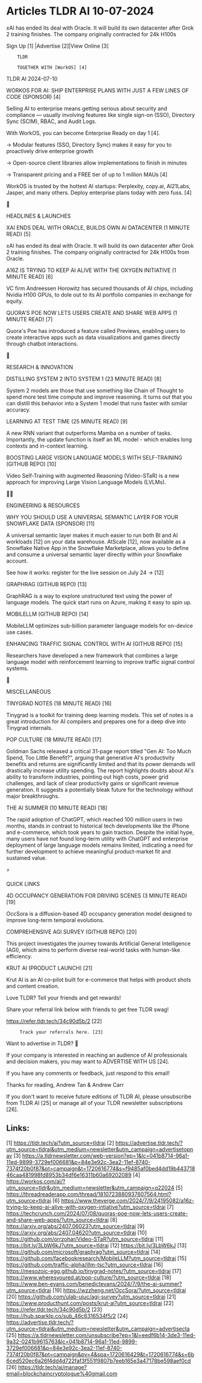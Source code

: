 # Articles TLDR AI 10-07-2024

xAI has ended its deal with Oracle. It will build its own datacenter
after Grok 2 training finishes. The company originally contracted for
24k H100s  

 Sign Up [1] |Advertise [2]|View Online [3] 

		TLDR 

		TOGETHER WITH [WorkOS] [4]

TLDR AI 2024-07-10

 WORKOS FOR AI: SHIP ENTERPRISE PLANS WITH JUST A FEW LINES OF CODE
(SPONSOR) [4] 

 Selling AI to enterprise means getting serious about security and
compliance — usually involving features like single sign-on (SSO),
Directory Sync (SCIM), RBAC, and Audit Logs.

With WorkOS, you can become Enterprise Ready on day 1 [4].

→ Modular features (SSO, Directory Sync) makes it easy for you to
proactively drive enterprise growth

→ Open-source client libraries allow implementations to finish in
minutes

→ Transparent pricing and a FREE tier of up to 1 million MAUs [4]

WorkOS is trusted by the hottest AI startups: Perplexity, copy.ai,
AI21Labs, Jasper, and many others. Deploy enterprise plans today with
zero fuss. [4]

🚀 

HEADLINES & LAUNCHES

 XAI ENDS DEAL WITH ORACLE, BUILDS OWN AI DATACENTER (1 MINUTE READ)
[5] 

 xAI has ended its deal with Oracle. It will build its own datacenter
after Grok 2 training finishes. The company originally contracted for
24k H100s from Oracle. 

 A16Z IS TRYING TO KEEP AI ALIVE WITH THE OXYGEN INITIATIVE (1 MINUTE
READ) [6] 

 VC firm Andreessen Horowitz has secured thousands of AI chips,
including Nvidia H100 GPUs, to dole out to its AI portfolio companies
in exchange for equity. 

 QUORA'S POE NOW LETS USERS CREATE AND SHARE WEB APPS (1 MINUTE READ)
[7] 

 Quora's Poe has introduced a feature called Previews, enabling users
to create interactive apps such as data visualizations and games
directly through chatbot interactions. 

🧠 

RESEARCH & INNOVATION

 DISTILLING SYSTEM 2 INTO SYSTEM 1 (23 MINUTE READ) [8] 

 System 2 models are those that use something like Chain of Thought to
spend more test time compute and improve reasoning. It turns out that
you can distill this behavior into a System 1 model that runs faster
with similar accuracy. 

 LEARNING AT TEST TIME (25 MINUTE READ) [9] 

 A new RNN variant that outperforms Mamba on a number of tasks.
Importantly, the update function is itself an ML model - which enables
long contexts and in-context learning. 

 BOOSTING LARGE VISION LANGUAGE MODELS WITH SELF-TRAINING (GITHUB
REPO) [10] 

 Video Self-Training with augmented Reasoning (Video-STaR) is a new
approach for improving Large Vision Language Models (LVLMs). 

🧑‍💻 

ENGINEERING & RESOURCES

 WHY YOU SHOULD USE A UNIVERSAL SEMANTIC LAYER FOR YOUR SNOWFLAKE DATA
(SPONSOR) [11] 

 A universal semantic layer makes it much easier to run both BI and AI
workloads [12] on your data warehouse. AtScale [12], now available as
a Snowflake Native App in the Snowflake Marketplace, allows you to
define and consume a universal semantic layer directly within your
Snowflake account.

See how it works: register for the live session on July 24 → [12]

 GRAPHRAG (GITHUB REPO) [13] 

 GraphRAG is a way to explore unstructured text using the power of
language models. The quick start runs on Azure, making it easy to spin
up. 

 MOBILELLM (GITHUB REPO) [14] 

 MobileLLM optimizes sub-billion parameter language models for
on-device use cases. 

 ENHANCING TRAFFIC SIGNAL CONTROL WITH AI (GITHUB REPO) [15] 

 Researchers have developed a new framework that combines a large
language model with reinforcement learning to improve traffic signal
control systems. 

🎁 

MISCELLANEOUS

 TINYGRAD NOTES (18 MINUTE READ) [16] 

 Tinygrad is a toolkit for training deep learning models. This set of
notes is a great introduction for AI compilers and prepares one for a
deep dive into Tinygrad internals. 

 POP CULTURE (18 MINUTE READ) [17] 

 Goldman Sachs released a critical 31-page report titled "Gen AI: Too
Much Spend, Too Little Benefit?", arguing that generative AI's
productivity benefits and returns are significantly limited and that
its power demands will drastically increase utility spending. The
report highlights doubts about AI's ability to transform industries,
pointing out high costs, power grid challenges, and lack of clear
productivity gains or significant revenue generation. It suggests a
potentially bleak future for the technology without major
breakthroughs. 

 THE AI SUMMER (10 MINUTE READ) [18] 

 The rapid adoption of ChatGPT, which reached 100 million users in two
months, stands in contrast to historical tech developments like the
iPhone and e-commerce, which took years to gain traction. Despite the
initial hype, many users have not found long-term utility with ChatGPT
and enterprise deployment of large language models remains limited,
indicating a need for further development to achieve meaningful
product-market fit and sustained value. 

⚡ 

QUICK LINKS

 4D OCCUPANCY GENERATION FOR DRIVING SCENES (3 MINUTE READ) [19] 

 OccSora is a diffusion-based 4D occupancy generation model designed
to improve long-term temporal evolutions. 

 COMPREHENSIVE AGI SURVEY (GITHUB REPO) [20] 

 This project investigates the journey towards Artificial General
Intelligence (AGI), which aims to perform diverse real-world tasks
with human-like efficiency. 

 KRUT AI (PRODUCT LAUNCH) [21] 

 Krut AI is an AI co-pilot built for e-commerce that helps with
product shots and content creation. 

Love TLDR? Tell your friends and get rewards!

 Share your referral link below with friends to get free TLDR swag! 

 https://refer.tldr.tech/34c90d5b/2 [22] 

		 Track your referrals here. [23] 

Want to advertise in TLDR? 📰

 If your company is interested in reaching an audience of AI
professionals and decision makers, you may want to ADVERTISE WITH US
[24]. 

 If you have any comments or feedback, just respond to this email! 

Thanks for reading, 
Andrew Tan & Andrew Carr 

If you don't want to receive future editions of TLDR AI, please
unsubscribe from TLDR AI [25] or manage all of your TLDR newsletter
subscriptions [26]. 

 

Links:
------
[1] https://tldr.tech/ai?utm_source=tldrai
[2] https://advertise.tldr.tech/?utm_source=tldrai&utm_medium=newsletter&utm_campaign=advertisetopnav
[3] https://a.tldrnewsletter.com/web-version?ep=1&lc=041b8714-96a1-11ed-9899-3729ef006681&p=84e3e92c-3ea2-11ef-8740-7374f20b0f87&pt=campaign&t=1720616774&s=f9485af0bed4dd19b44371846caa481998fd8953b34df6e16311b60a69202089
[4] https://workos.com/ai/?utm_source=tldr&utm_medium=newsletter&utm_campaign=q22024
[5] https://threadreaderapp.com/thread/1810723880937607564.html?utm_source=tldrai
[6] https://www.theverge.com/2024/7/9/24195082/a16z-trying-to-keep-ai-alive-with-oxygen-intiative?utm_source=tldrai
[7] https://techcrunch.com/2024/07/08/quoras-poe-now-lets-users-create-and-share-web-apps/?utm_source=tldrai
[8] https://arxiv.org/abs/2407.06023?utm_source=tldrai
[9] https://arxiv.org/abs/2407.04620?utm_source=tldrai
[10] https://github.com/orrzohar/Video-STaR?utm_source=tldrai
[11] https://bit.ly/3LbW6kJ?utm_source=tldrai
[12] https://bit.ly/3LbW6kJ
[13] https://github.com/microsoft/graphrag?utm_source=tldrai
[14] https://github.com/facebookresearch/MobileLLM?utm_source=tldrai
[15] https://github.com/traffic-alpha/illm-tsc?utm_source=tldrai
[16] https://mesozoic-egg.github.io/tinygrad-notes/?utm_source=tldrai
[17] https://www.wheresyoured.at/pop-culture/?utm_source=tldrai
[18] https://www.ben-evans.com/benedictevans/2024/7/9/the-ai-summer?utm_source=tldrai
[19] https://wzzheng.net/OccSora/?utm_source=tldrai
[20] https://github.com/ulab-uiuc/agi-survey?utm_source=tldrai
[21] https://www.producthunt.com/posts/krut-ai?utm_source=tldrai
[22] https://refer.tldr.tech/34c90d5b/2
[23] https://hub.sparklp.co/sub_46c6316534f5/2
[24] https://advertise.tldr.tech/?utm_source=tldrai&utm_medium=newsletter&utm_campaign=advertisecta
[25] https://a.tldrnewsletter.com/unsubscribe?ep=1&l=eedf6b14-3de3-11ed-9a32-0241b9615763&lc=041b8714-96a1-11ed-9899-3729ef006681&p=84e3e92c-3ea2-11ef-8740-7374f20b0f87&pt=campaign&pv=4&spa=1720616429&t=1720616774&s=6b6ced520ec6a26f4dd4d722faf3f551f9807b7eeb165e3a47178be598aef0cd
[26] https://tldr.tech/ai/manage?email=blockchaincryptologue%40gmail.com